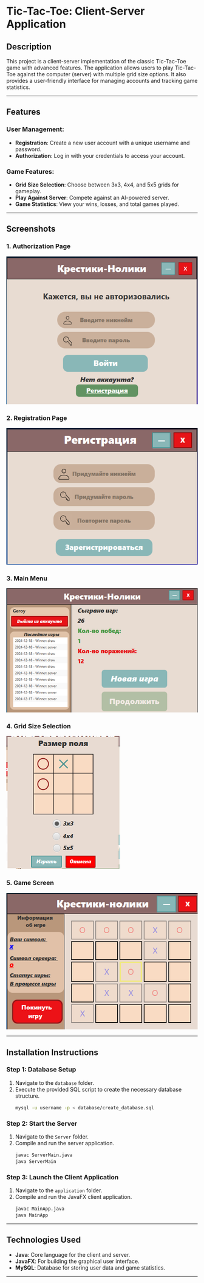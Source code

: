 # Tic-Tac-Toe: Client-Server Application

## Description
This project is a client-server implementation of the classic Tic-Tac-Toe game with advanced features. The application allows users to play Tic-Tac-Toe against the computer (server) with multiple grid size options. It also provides a user-friendly interface for managing accounts and tracking game statistics.

---

## Features

### User Management:
- **Registration**: Create a new user account with a unique username and password.
- **Authorization**: Log in with your credentials to access your account.

### Game Features:
- **Grid Size Selection**: Choose between 3x3, 4x4, and 5x5 grids for gameplay.
- **Play Against Server**: Compete against an AI-powered server.
- **Game Statistics**: View your wins, losses, and total games played.

---

## Screenshots

### 1. Authorization Page
![Authorization Page](ScreenShots/authorization_screenshot.png)

### 2. Registration Page
![Registration Page](ScreenShots/registration_screenshot.png)

### 3. Main Menu
![Main Menu](ScreenShots/main_menu_screenshot.png)

### 4. Grid Size Selection
![Grid Selection Page](ScreenShots/grid_selection_screenshot.png)

### 5. Game Screen
![Game Screen](ScreenShots/game_screenshot.png)

---

## Installation Instructions

### Step 1: Database Setup
1. Navigate to the `database` folder.
2. Execute the provided SQL script to create the necessary database structure.
   ```bash
   mysql -u username -p < database/create_database.sql
   ```

### Step 2: Start the Server
1. Navigate to the `Server` folder.
2. Compile and run the server application.
   ```bash
   javac ServerMain.java
   java ServerMain
   ```

### Step 3: Launch the Client Application
1. Navigate to the `application` folder.
2. Compile and run the JavaFX client application.
   ```bash
   javac MainApp.java
   java MainApp
   ```

---

## Technologies Used
- **Java**: Core language for the client and server.
- **JavaFX**: For building the graphical user interface.
- **MySQL**: Database for storing user data and game statistics.

---
